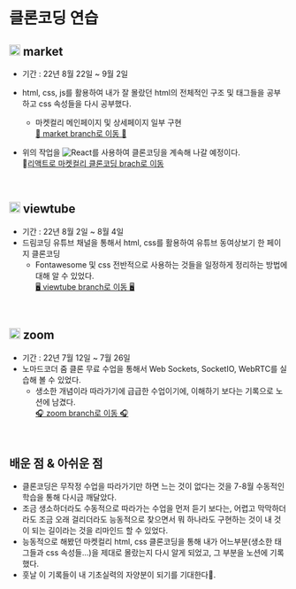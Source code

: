 # 클론코딩 연습

 ## <img width="20px" src="https://seekicon.com/free-icon-download/git-branch-outline_1.svg"/> market  
  - 기간 : 22년 8월 22일 ~ 9월 2일  
  - html, css, js를 활용하여 내가 잘 몰랐던 html의 전체적인 구조 및 태그들을 공부하고 css 속성들을 다시 공부했다.  
    - 마켓컬리 메인페이지 및 상세페이지 일부 구현  
  <a href="https://github.com/shalalah/clone_practice/tree/market">🛒 market branch로 이동 🛒</a>
  
  - 위의 작업을 ![React](https://img.shields.io/badge/react-%2320232a.svg?style=for-the-badge&logo=react&logoColor=%2361DAFB)를 사용하여 클론코딩을 계속해 나갈 예정이다.  
    🚚[리액트로 마켓컬리 클론코딩 brach로 이동](https://github.com/shalalah/MarketClone/tree/MarketCurly_React)   
 
<br>

 ## <img width="20px" src="https://seekicon.com/free-icon-download/git-branch-outline_1.svg"/> viewtube   
  - 기간 : 22년 8월 2일 ~ 8월 4일   
  - 드림코딩 유튜브 채널을 통해서 html, css를 활용하여 유튜브 동여상보기 한 페이지 클론코딩    
    - Fontawesome 및 css 전반적으로 사용하는 것들을 일정하게 정리하는 방법에 대해 알 수 있었다.    
  <a href="https://github.com/shalalah/clone_practice/tree/viewtube">🖥 viewtube branch로 이동 🖥</a>
<br>

 ## <img width="20px" src="https://seekicon.com/free-icon-download/git-branch-outline_1.svg"/> zoom     
  - 기간 : 22년 7월 12일 ~ 7월 26일   
  - 노마드코더 줌 클론 무료 수업을 통해서 Web Sockets, SocketIO, WebRTC를 실습해 볼 수 있었다.   
    - 생소한 개념이라 따라가기에 급급한 수업이기에, 이해하기 보다는 기록으로 노션에 남겼다.    
  <a href="https://github.com/shalalah/clone_practice/tree/zoom">🎧 zoom branch로 이동 🎧</a>
<br>

## 배운 점 & 아쉬운 점

  - 클론코딩은 무작정 수업을 따라가기만 하면 느는 것이 없다는 것을 7-8월 수동적인 학습을 통해 다시금 깨달았다.    
  - 조금 생소하더라도 수동적으로 따라가는 수업을 먼저 듣기 보다는, 어렵고 막막하더라도 조금 오래 걸리더라도 
    능동적으로 찾으면서 뭐 하나라도 구현하는 것이 내 것이 되는 길이라는 것을 리마인드 할 수 있었다.     
  - 능동적으로 해봤던 마켓컬리 html, css 클론코딩을 통해 내가 어느부분(생소한 태그들과 css 속성들...)을 제대로 몰랐는지 
    다시 알게 되었고, 그 부분을 노션에 기록했다.     
  - 훗날 이 기록들이 내 기초실력의 자양분이 되기를 기대한다🌱.    

<br>

